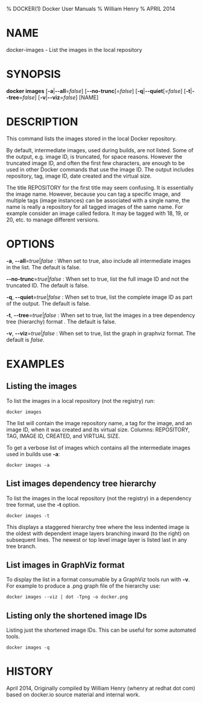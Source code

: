 % DOCKER(1) Docker User Manuals 
% William Henry
% APRIL 2014 
# NAME
docker-images - List the images in the local repository 

# SYNOPSIS
**docker images** 
[**-a**|**--all**=*false*] 
[**--no-trunc**[=*false*] 
[**-q**|**--quiet**[=*false*] 
[**-t**|**--tree**=*false*] 
[**-v**|**--viz**=*false*] 
[NAME]

# DESCRIPTION
This command lists the images stored in the local Docker repository. 

By default, intermediate images, used during builds, are not listed. Some of the 
output, e.g. image ID, is truncated, for space reasons. However the truncated 
image ID, and often the first few characters, are enough to be used in other 
Docker commands that use the image ID. The output includes repository, tag, image
 ID, date created and the virtual size. 

The title REPOSITORY for the first title may seem confusing. It is essentially 
the image name. However, because you can tag a specific image, and multiple tags
 (image instances) can be associated with a single name, the name is really a 
repository for all tagged images of the same name. For example consider an image
called fedora. It may be tagged with 18, 19, or 20, etc. to manage different 
versions. 

# OPTIONS

**-a**, **--all**=*true*|*false*
:  When set to true, also include all intermediate images in the list. The 
default is false.

**--no-trunc**=*true*|*false*
:  When set to true, list the full image ID and not the truncated ID. The default is false.

**-q**, **--quiet**=*true*|*false*
:  When set to true, list the complete image ID as part of the output. The 
default is false.

**-t**, **--tree**=*true*|*false*
:  When set to true, list the images in a tree dependency tree (hierarchy) format
. The default is false.

**-v**, **--viz**=*true*|*false*
:  When set to true, list the graph in graphviz format. The default is *false*.

# EXAMPLES

## Listing the images

To list the images in a local repository (not the registry) run:

    docker images

The list will contain the image repository name, a tag for the image, and an 
image ID, when it was created and its virtual size. Columns: REPOSITORY, TAG, 
IMAGE ID, CREATED, and VIRTUAL SIZE.

To get a verbose list of images which contains all the intermediate images used in builds use **-a**:

    docker images -a

## List images dependency tree hierarchy

To list the images in the local repository (not the registry) in a dependency 
tree format, use the **-t** option. 

    docker images -t 

This displays a staggered hierarchy tree where the less indented image is the oldest with dependent image layers branching inward (to the right) on subsequent lines. The newest or top level image layer is listed last in any tree branch. 

## List images in GraphViz format

To display the list in a format consumable by a GraphViz tools run with **-v**. 
For example to produce a .png graph file of the hierarchy use: 

    docker images --viz | dot -Tpng -o docker.png

## Listing only the shortened image IDs

Listing just the shortened image IDs. This can be useful for some automated tools.

    docker images -q

# HISTORY
April 2014, Originally compiled by William Henry (whenry at redhat dot com) based
 on docker.io source material and internal work.

